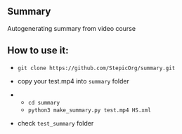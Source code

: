 ## Summary
Autogenerating summary from video course

## How to use it:

- `git clone https://github.com/StepicOrg/summary.git`

- copy your test.mp4 into `summary` folder


-   - `cd summary`
    - `python3 make_summary.py test.mp4 HS.xml`

- check `test_summary` folder
